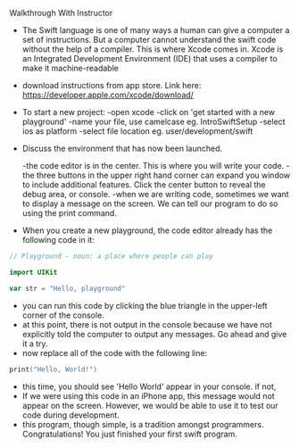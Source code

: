 Walkthrough With Instructor


- The Swift language is one of many ways a human can give a computer a set of instructions. But a computer cannot 
understand the swift code without the help of a compiler. This is where Xcode comes in. Xcode is an Integrated 
Development Environment (IDE) that uses a compiler to make it machine-readable

- download instructions from app store. Link here: https://developer.apple.com/xcode/download/

- To start a new project:
    -open xcode
    -click on 'get started with a new playground'
    -name your file, use camelcase eg. IntroSwiftSetup
    -select ios as platform
    -select file location eg. user/development/swift

- Discuss the environment that has now been launched.

    -the code editor is in the center. This is where you will write your code.
    -the three buttons in the upper right hand corner can expand you window to include additional features.
    Click the center button to reveal the debug area, or console. 
        -when we are writing code, sometimes we want to display a message on the screen. We can tell our 
        program to do so using the print command.

- When you create a new playground, the code editor already has the following code in it:

```swift
// Playground - noun: a place where people can play

import UIKit

var str = "Hello, playground"
```

- you can run this code by clicking the blue triangle in the upper-left corner of the console.
- at this point, there is not output in the console because we have not explicitly told the computer to 
output any messages. Go ahead and give it a try.
- now replace all of the code with the following line:

```swift
print("Hello, World!")
```

- this time, you should see 'Hello World' appear in your console. if not, 
- If we were using this code in an iPhone app, this message would not appear on the screen. However, we
would be able to use it to test our code during development.
- this program, though simple, is a tradition amongst programmers. Congratulations! You just finished 
your first swift program.




